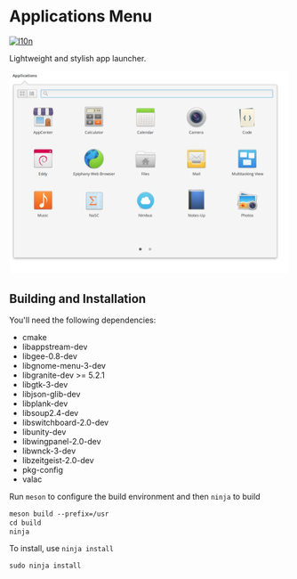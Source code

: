 # Applications Menu
[![l10n](https://l10n.elementary.io/widgets/wingpanel/applications-menu/svg-badge.svg)](https://l10n.elementary.io/projects/wingpanel/applications-menu)

Lightweight and stylish app launcher.

![Screenshot](data/screenshot.png?raw=true)

## Building and Installation

You'll need the following dependencies:
* cmake
* libappstream-dev
* libgee-0.8-dev
* libgnome-menu-3-dev
* libgranite-dev >= 5.2.1
* libgtk-3-dev
* libjson-glib-dev
* libplank-dev
* libsoup2.4-dev
* libswitchboard-2.0-dev
* libunity-dev
* libwingpanel-2.0-dev
* libwnck-3-dev
* libzeitgeist-2.0-dev
* pkg-config
* valac

Run `meson` to configure the build environment and then `ninja` to build

    meson build --prefix=/usr
    cd build
    ninja

To install, use `ninja install`

    sudo ninja install
